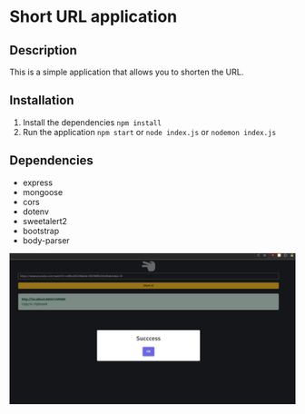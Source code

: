 # Short URL application

## Description
This is a simple application that allows you to shorten the URL.

## Installation
1. Install the dependencies
   `npm install`
2. Run the application
   `npm start` or `node index.js` or `nodemon index.js`

## Dependencies
- express
- mongoose
- cors
- dotenv
- sweetalert2
- bootstrap
- body-parser

![image](https://raw.githubusercontent.com/atiilla/WebDevFeb23/main/Nodejs/express/fullstack-app/screenshot.png)